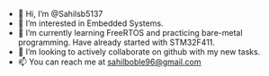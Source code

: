 - 👋 Hi, I’m @Sahilsb5137
- 👀 I’m interested in Embedded Systems.
- 🌱 I’m currently learning FreeRTOS and practicing bare-metal programming. Have already started with STM32F411. 
- 💞️ I’m looking to actively collaborate on github with my new tasks. 
- 📫 You can reach me at sahilboble96@gmail.com

<!---
Sahilsb5137/Sahilsb5137 is a ✨ special ✨ repository because its `README.md` (this file) appears on your GitHub profile.
You can click the Preview link to take a look at your changes.
--->
